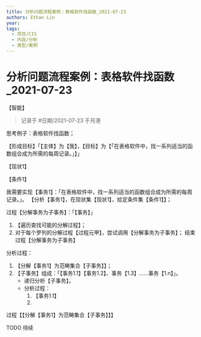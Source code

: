 ```yaml
---
title: 分析问题流程案例：表格软件找函数_2021-07-23
authors: Ethan Lin
year:
tags:
  - 项目/CIS 
  - 内容/分析 
  - 类型/案例 
---
```



# 分析问题流程案例：表格软件找函数_2021-07-23





<category>【智能】</category>

> 记录于 #日期/2021-07-23 于月港

思考例子：表格软件找函数；


【形成目标】「【主体】为【我】，【目标】为【「在表格软件中，找一系列适当的函数组合成为所需的每周记录。」】」

【现状1】

【条件1】

我需要实现【事务1】：「在表格软件中，找一系列适当的函数组合成为所需的每周记录。」。
【分析【事务1】，在现状集【现状1】，给定条件集【条件1】】；



过程【分解事务为子事务】：「【事务】」
1. 【遍历查找可能的分解过程】；
2. 对于每个罗列的分解过程【过程元甲】，尝试调用【分解事务为子事务】；
结束过程【分解事务为子事务】



分析过程：
1. 【分解【事务1】为范畴集合【子事务】】；
2. 【子事务】组成：「【事务1.1】【事务1.2】、事务【1.3】……事务【1.n】」。
    - 递归分析【子事务】。
    - 分析过程：
        1. 【事务1.1】
        2. 

过程【【分解【事务1】为范畴集合【子事务】】】

TODO 待续


